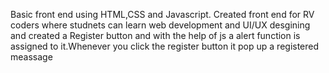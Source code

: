 <p>
  Basic front end using HTML,CSS and Javascript.
  Created front end for RV coders where studnets can learn web development and UI/UX desgining and created a Register button and with the help of js a alert function is assigned to it.Whenever you click the register button it pop up a registered meassage</p>
